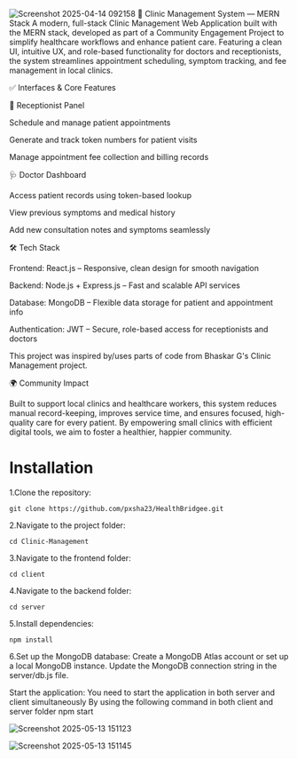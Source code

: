 ![Screenshot 2025-04-14 092158](https://github.com/user-attachments/assets/2ecbf0b7-9519-419a-938a-cc42ee1ce028)
🏥 Clinic Management System — MERN Stack
A modern, full-stack Clinic Management Web Application built with the MERN stack, developed as part of a Community Engagement Project to simplify healthcare workflows and enhance patient care. Featuring a clean UI, intuitive UX, and role-based functionality for doctors and receptionists, the system streamlines appointment scheduling, symptom tracking, and fee management in local clinics.

✅ Interfaces & Core Features

💼 Receptionist Panel

Schedule and manage patient appointments

Generate and track token numbers for patient visits

Manage appointment fee collection and billing records

🩺 Doctor Dashboard

Access patient records using token-based lookup

View previous symptoms and medical history

Add new consultation notes and symptoms seamlessly

🛠 Tech Stack

Frontend: React.js – Responsive, clean design for smooth navigation

Backend: Node.js + Express.js – Fast and scalable API services

Database: MongoDB – Flexible data storage for patient and appointment info

Authentication: JWT – Secure, role-based access for receptionists and doctors

This project was inspired by/uses parts of code from Bhaskar G's Clinic Management project.

🌍 Community Impact

Built to support local clinics and healthcare workers, this system reduces manual record-keeping, improves service time, and ensures focused, high-quality care for every patient. By empowering small clinics with efficient digital tools, we aim to foster a healthier, happier community.

# Installation
1.Clone the repository:

    git clone https://github.com/pxsha23/HealthBridgee.git

2.Navigate to the project folder:

    cd Clinic-Management

3.Navigate to the frontend folder:

    cd client

4.Navigate to the backend folder:

    cd server

5.Install dependencies:

    npm install

6.Set up the MongoDB database:
    Create a MongoDB Atlas account or set up a local MongoDB instance.
    Update the MongoDB connection string in the server/db.js file.

Start the application:
  You need to start the application in both server and client simultaneously
  By using the following command in both client and server folder
    npm start

![Screenshot 2025-05-13 151123](https://github.com/user-attachments/assets/3b068245-b3d3-4966-9503-484c1835f675)

![Screenshot 2025-05-13 151145](https://github.com/user-attachments/assets/db499738-aa0a-4669-b15e-b8bb1310f0d3)



